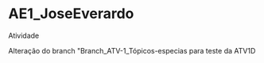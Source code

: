 # AE1_JoseEverardo
Atividade

Alteração do branch "Branch_ATV-1_Tópicos-especias para teste da ATV1D
